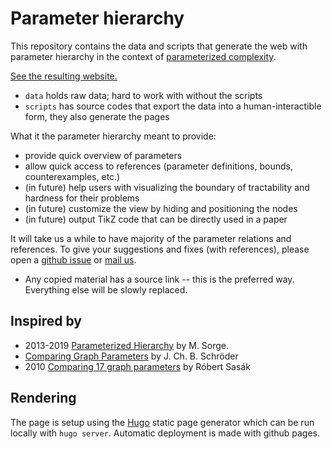 # Parameter hierarchy

This repository contains the data and scripts that generate the web with parameter hierarchy in the context of [parameterized complexity](https://en.wikipedia.org/wiki/Parameterized_complexity).

[See the resulting website.](https://vaclavblazej.github.io/parameters/)

* `data` holds raw data; hard to work with without the scripts
* `scripts` has source codes that export the data into a human-interactible form, they also generate the pages

What it the parameter hierarchy meant to provide:

* provide quick overview of parameters
* allow quick access to references (parameter definitions, bounds, counterexamples, etc.)
* (in future) help users with visualizing the boundary of tractability and hardness for their problems
* (in future) customize the view by hiding and positioning the nodes
* (in future) output TikZ code that can be directly used in a paper

It will take us a while to have majority of the parameter relations and references.
To give your suggestions and fixes (with references), please open a [github issue](https://github.com/vaclavblazej/parameters/issues) or [mail us](vaclav.blazej@warwick.ac.uk).

* Any copied material has a source link -- this is the preferred way. Everything else will be slowly replaced.

## Inspired by

* 2013-2019 [Parameterized Hierarchy](https://manyu.pro/assets/parameter-hierarchy.pdf) by M. Sorge.
* [Comparing Graph Parameters](https://fpt.akt.tu-berlin.de/publications/theses/BA-Schr%C3%B6der.pdf) by J. Ch. B. Schröder
* 2010 [Comparing 17 graph parameters](https://core.ac.uk/download/pdf/30926677.pdf) by Róbert Sasák

## Rendering

The page is setup using the [Hugo](https://gohugo.io/) static page generator which can be run locally with `hugo server`.
Automatic deployment is made with github pages.

